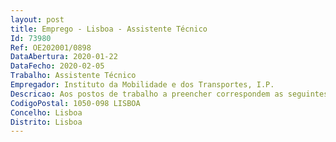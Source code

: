 ```yaml
--- 
layout: post
title: Emprego - Lisboa - Assistente Técnico
Id: 73980
Ref: OE202001/0898
DataAbertura: 2020-01-22
DataFecho: 2020-02-05
Trabalho: Assistente Técnico
Empregador: Instituto da Mobilidade e dos Transportes, I.P.
Descricao: Aos postos de trabalho a preencher correspondem as seguintes funções Prestação de informações ao público e aceitação de pedidos sobre as atividades de negócio do IMT, I.P., designadamente  sobre a atividade de condutores, de veículos, de licenciamento, de escolas de condução, autorização de transportes e profissionais de transporte  Processamento e instrução de contraordenações Cobrança, conferência e arrecadação de valores Registo e tratamento informático dos dados e ou processos que lhe são atribuídos Registo e arquivo de expediente geral e atendimento telefónico.
CodigoPostal: 1050-098 LISBOA
Concelho: Lisboa
Distrito: Lisboa
--- 
```

